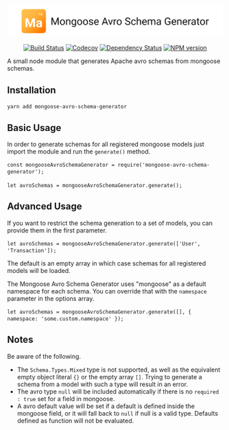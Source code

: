 <p align="center">
  <img alt="Mongoose Avro Schema Creator" src="./.github/logo.svg" width="888">
</p>

<p align="center">
  <a href="https://travis-ci.org/researchgate/mongoose-avro-schema-generator"><img alt="Build Status" src="https://travis-ci.org/researchgate/mongoose-avro-schema-generator.svg?branch=master"></a>
  <a href="https://codecov.io/gh/researchgate/mongoose-avro-schema-generator"><img alt="Codecov" src="https://img.shields.io/codecov/c/github/researchgate/mongoose-avro-schema-generator.svg"></a>
  <a href="https://dependencyci.com/github/researchgate/mongoose-avro-schema-generator"><img alt="Dependency Status" src="https://dependencyci.com/github/researchgate/mongoose-avro-schema-generator/badge"></a>
  <a href="https://www.npmjs.com/package/@researchgate/mongoose-avro-schema-generator"><img alt="NPM version" src="https://img.shields.io/npm/v/@researchgate/mongoose-avro-schema-generator.svg"></a>
</p>

A small node module that generates Apache avro schemas from mongoose schemas.

## Installation
```
yarn add mongoose-avro-schema-generator
```

## Basic Usage
In order to generate schemas for all registered mongoose models just import the module and run the `generate()` method.
```
const mongooseAvroSchemaGenerator = require('mongoose-avro-schema-generator');

let avroSchemas = mongooseAvroSchemaGenerator.generate();
```

## Advanced Usage
If you want to restrict the schema generation to a set of models, you can provide them in the first parameter.
```
let avroSchemas = mongooseAvroSchemaGenerator.generate(['User', 'Transaction']);
```
The default is an empty array in which case schemas for all registered models will be loaded.

The Mongoose Avro Schema Generator uses "mongoose" as a default namespace for each schema. You can override that with the `namespace` parameter in the options array. 
```
let avroSchemas = mongooseAvroSchemaGenerator.generate([], { namespace: 'some.custom.namespace' });
```


## Notes
Be aware of the following.
* The `Schema.Types.Mixed` type is not supported, as well as the equivalent empty object literal `{}` or the empty array `[]`. Trying to generate a schema from a model with such a type will result in an error.
* The avro type `null` will be included automatically if there is no `required : true` set for a field in mongoose.
* A avro default value will be set if a default is defined inside the mongoose field, or it will fall back to `null` if null is a valid type. Defaults defined as function will not be evaluated.

